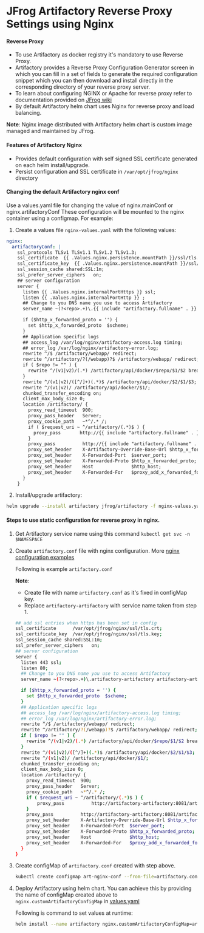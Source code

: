 # JFrog Artifactory Reverse Proxy Settings using Nginx

#### Reverse Proxy
*   To use Artifactory as docker registry it's mandatory to use Reverse Proxy.
*   Artifactory provides a Reverse Proxy Configuration Generator screen in which you can fill in a set of fields to generate 
the required configuration snippet which you can then download and install directly in the corresponding directory of your reverse proxy server.   
*   To learn about configuring NGINX or Apache for reverse proxy refer to documentation provided on [JFrog wiki](https://www.jfrog.com/confluence/display/RTF/Configuring+a+Reverse+Proxy)
*   By default Artifactory helm chart uses Nginx for reverse proxy and load balancing.
  
**Note**: Nginx image distributed with Artifactory helm chart is custom image managed and maintained by JFrog.  
  
####  Features of Artifactory Nginx
*   Provides default configuration with self signed SSL certificate generated on each helm install/upgrade.
*   Persist configuration and SSL certificate in `/var/opt/jfrog/nginx` directory
  
#### Changing the default Artifactory nginx conf
Use a values.yaml file for changing the value of nginx.mainConf or nginx.artifactoryConf
These configuration will be mounted to the nginx container using a configmap.
For example:
1. Create a values file `nginx-values.yaml` with the following values:
```yaml
nginx:
  artifactoryConf: |
    ssl_protocols TLSv1 TLSv1.1 TLSv1.2 TLSv1.3;
    ssl_certificate  {{ .Values.nginx.persistence.mountPath }}/ssl/tls.crt;
    ssl_certificate_key  {{ .Values.nginx.persistence.mountPath }}/ssl/tls.key;
    ssl_session_cache shared:SSL:1m;
    ssl_prefer_server_ciphers   on;
    ## server configuration
    server {
      listen {{ .Values.nginx.internalPortHttps }} ssl;
      listen {{ .Values.nginx.internalPortHttp }} ;
      ## Change to you DNS name you use to access Artifactory 
      server_name ~(?<repo>.+)\.{{ include "artifactory.fullname" . }} {{ include "artifactory.fullname" . }};

      if ($http_x_forwarded_proto = '') {
        set $http_x_forwarded_proto  $scheme;
      }
      ## Application specific logs
      ## access_log /var/log/nginx/artifactory-access.log timing;
      ## error_log /var/log/nginx/artifactory-error.log;
      rewrite ^/$ /artifactory/webapp/ redirect;
      rewrite ^/artifactory/?(/webapp)?$ /artifactory/webapp/ redirect;
      if ( $repo != "" ) {
        rewrite ^/(v1|v2)/(.*) /artifactory/api/docker/$repo/$1/$2 break;
      }
      rewrite ^/(v1|v2)/([^/]+)(.*)$ /artifactory/api/docker/$2/$1/$3;
      rewrite ^/(v1|v2)/ /artifactory/api/docker/$1/;
      chunked_transfer_encoding on;
      client_max_body_size 0;
      location /artifactory/ {
        proxy_read_timeout  900;
        proxy_pass_header   Server;
        proxy_cookie_path   ~*^/.* /;
        if ( $request_uri ~ ^/artifactory/(.*)$ ) {
          proxy_pass       http://{{ include "artifactory.fullname" . }}:{{ .Values.artifactory.externalPort }}/artifactory/$1;
        }
        proxy_pass          http://{{ include "artifactory.fullname" . }}:{{ .Values.artifactory.externalPort }}/artifactory/;
        proxy_set_header    X-Artifactory-Override-Base-Url $http_x_forwarded_proto://$host:$server_port/artifactory;
        proxy_set_header    X-Forwarded-Port  $server_port;
        proxy_set_header    X-Forwarded-Proto $http_x_forwarded_proto;
        proxy_set_header    Host              $http_host;
        proxy_set_header    X-Forwarded-For   $proxy_add_x_forwarded_for;
      }
    }
```

2. Install/upgrade artifactory:
```bash
helm upgrade --install artifactory jfrog/artifactory -f nginx-values.yaml
```


#### Steps to use static configuration for reverse proxy in nginx.
1.  Get Artifactory service name using this command `kubectl get svc -n $NAMESPACE`

2.  Create `artifactory.conf` file with nginx configuration. More [nginx configuration examples](https://github.com/jfrog/artifactory-docker-examples/tree/master/files/nginx/conf.d) 
    
    Following is example `artifactory.conf`
    
    **Note**: 
    *   Create file with name `artifactory.conf` as it's fixed in configMap key. 
    *   Replace `artifactory-artifactory` with service name taken from step 1.
    
    ```bash
    ## add ssl entries when https has been set in config
    ssl_certificate      /var/opt/jfrog/nginx/ssl/tls.crt;
    ssl_certificate_key  /var/opt/jfrog/nginx/ssl/tls.key;
    ssl_session_cache shared:SSL:1m;
    ssl_prefer_server_ciphers   on;
    ## server configuration
    server {
      listen 443 ssl;
      listen 80;
      ## Change to you DNS name you use to access Artifactory 
      server_name ~(?<repo>.+)\.artifactory-artifactory artifactory-artifactory;

      if ($http_x_forwarded_proto = '') {
        set $http_x_forwarded_proto  $scheme;
      }
      ## Application specific logs
      ## access_log /var/log/nginx/artifactory-access.log timing;
      ## error_log /var/log/nginx/artifactory-error.log;
      rewrite ^/$ /artifactory/webapp/ redirect;
      rewrite ^/artifactory/?(/webapp)?$ /artifactory/webapp/ redirect;
      if ( $repo != "" ) {
        rewrite ^/(v1|v2)/(.*) /artifactory/api/docker/$repo/$1/$2 break;
      }
      rewrite ^/(v1|v2)/([^/]+)(.*)$ /artifactory/api/docker/$2/$1/$3;
      rewrite ^/(v1|v2)/ /artifactory/api/docker/$1/;
      chunked_transfer_encoding on;
      client_max_body_size 0;
      location /artifactory/ {
        proxy_read_timeout  900;
        proxy_pass_header   Server;
        proxy_cookie_path   ~*^/.* /;
        if ( $request_uri ~ ^/artifactory/(.*)$ ) {
            proxy_pass          http://artifactory-artifactory:8081/artifactory/$1 break;
        }
        proxy_pass          http://artifactory-artifactory:8081/artifactory/;
        proxy_set_header    X-Artifactory-Override-Base-Url $http_x_forwarded_proto://$host:$server_port/artifactory;
        proxy_set_header    X-Forwarded-Port  $server_port;
        proxy_set_header    X-Forwarded-Proto $http_x_forwarded_proto;
        proxy_set_header    Host              $http_host;
        proxy_set_header    X-Forwarded-For   $proxy_add_x_forwarded_for;
      }
    }
    ```
    
3.  Create configMap of `artifactory.conf` created with step above.
    ```bash
    kubectl create configmap art-nginx-conf --from-file=artifactory.conf
    ```
4.  Deploy Artifactory using helm chart.
    You can achieve this by providing the name of configMap created above to `nginx.customArtifactoryConfigMap` in [values.yaml](values.yaml) 
    
    Following is command to set values at runtime:
    ```bash
    helm install --name artifactory nginx.customArtifactoryConfigMap=art-nginx-conf jfrog/artifactory
    ```